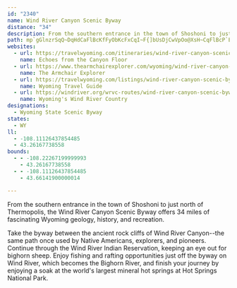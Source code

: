 ```yaml
---
id: "2340"
name: Wind River Canyon Scenic Byway
distance: "34"
description: From the southern entrance in the town of Shoshoni to just north of Thermopolis, the Wind River Canyon Scenic Byway offers 34 miles of fascinating Wyoming geology, history, and recreation.
path: mp`gGlnzrSqQ~DqHdCaFlBcKfFyObKcFxCqI~F{]bUsDjCwVpOo@XsH~CqFlBcP`E}JdBkFj@qHf@iEJeLCeLc@afAgKyLwAog@iIkGq@_e@uHcSsC}qDyj@yEa@cDI}Gh@mCd@iB`@wE~AsDtBmCjBsDpDcC`DyCnEk]~n@mWde@u{@j_BuDnGuWff@aMzTiCdDiCzByWfQqEbDuHjI{OdV}WpRiBx@}AVyBE}B[wDkAeDw@s@Ay@YcAGuAHwA\sAl@}JlFaK~CaL`EmCj@gFd@}DDoBKkKeCgFGiBf@qHrEuCxAmAX}BFmDs@iImF{EsB{HsAoCy@sAmA_BsBuGmKcB{B_C_CwI{EyAk@aFk@iBEsWgCcBE_TdDgBDuIQu@LqIjCiJjAsKIgFgAkAKmGDoNxBsCdA}Dx@iBG}FyAeEw@yIXuAMoG}BcBSoCDaIfB_ADcAGaKyBkJuDmD_C}B_CoGgIaWs_@}CcE}CiDk@k@mBmAmCy@sDQq[VoBXgC`AmJ~GoKtIo@|@{ArCaChHsAlD}BfEy@v@{JhGkBpBwDbGu@~As@xCa@jCaFz_@y@hDw@lCqLx]u@fBaAdA{ApAaCx@aBNsBUwCcBsBoBqIeLoVqZuK{JsBeAcBg@_Da@eDLcCv@_CxAaLhJ_CzAcBp@uNlCwEj@}GLyAR{K`DwEdBiCjAgBrA{MhNiDrEsClHwDnHuIlLkAfAgHjFcC~B_AxAoJpPyAjEe@hC_@vEShL_@fDo@dDmB`Hu@rBmB~CwFzDyDlBsDlAgTdGwZ~CqKzBiTjFsC`@kLjAaVhBwMbCwNfDkAN}DTsCIaESiSaBcGIiCZmEfA_[|KsEx@yCDsCKge@YeEHgEd@iDx@wErBgW|O}S|LaD~AuDfAgD\eC_@aM_Du_@uK{HaAsEFoDj@kZzJ}AXqESaCcAsBoBm@kAy@kBm@uBQwAOmBCyCJm\U_Ai@]uCGw}@u@_CEw@U_@g@E_@NwWSuDu@_EiA_D{BsCoE{DwCkDkM_TuBgBuCqAiIwA_AE{BNiBl@{@d@w@r@kA`B
websites:
  - url: https://travelwyoming.com/itineraries/wind-river-canyon-scenic-byway/
    name: Echoes from the Canyon Floor
  - url: https://www.thearmchairexplorer.com/wyoming/wind-river-canyon-scenic-byway.php
    name: The Armchair Explorer
  - url: https://travelwyoming.com/listings/wind-river-canyon-scenic-byway/
    name: Wyoming Travel Guide
  - url: https://windriver.org/wrvc-routes/wind-river-canyon-scenic-byway/
    name: Wyoming's Wind River Country
designations:
  - Wyoming State Scenic Byway
states:
  - WY
ll:
  - -108.11126437854485
  - 43.26167738558
bounds:
  - - -108.22267199999993
    - 43.26167738558
  - - -108.11126437854485
    - 43.66141900000014

---
```


From the southern entrance in the town of Shoshoni to just north of Thermopolis, the Wind River Canyon Scenic Byway offers 34 miles of fascinating Wyoming geology, history, and recreation.

Take the byway between the ancient rock cliffs of Wind River Canyon--the same path once used by Native Americans, explorers, and pioneers. Continue through the Wind River Indian Reservation, keeping an eye out for bighorn sheep. Enjoy fishing and rafting opportunities just off the byway on Wind River, which becomes the Bighorn River, and finish your journey by enjoying a soak at the world's largest mineral hot springs at Hot Springs National Park.
